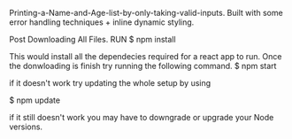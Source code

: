 Printing-a-Name-and-Age-list-by-only-taking-valid-inputs.
Built with some error handling techniques + inline dynamic styling.

Post Downloading All Files. RUN $ npm install

This would install all the dependecies required for a react app to run.
Once the donwloading is finish try running the following command. $ npm start

if it doesn't work try updating the whole setup by using

$ npm update

if it still doesn't work you may have to downgrade or upgrade your Node versions.
